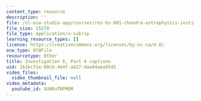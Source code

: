 ```yaml
---
content_type: resource
description: ''
file: /ol-ocw-studio-app/courses/res-hs-001-chandra-astrophysics-institute/XU0RuTRPMOM_captions.webvtt
file_size: 15270
file_type: application/x-subrip
learning_resource_types: []
license: https://creativecommons.org/licenses/by-nc-sa/4.0/
ocw_type: OCWFile
resourcetype: Other
title: Investigation 6, Part 4 captions
uid: 1b1bcf1e-80cb-464f-a627-daa94aea93d5
video_files:
  video_thumbnail_file: null
video_metadata:
  youtube_id: XU0RuTRPMOM
---
```

